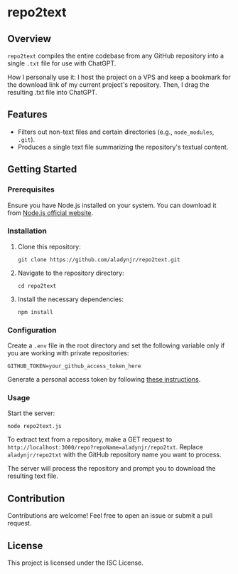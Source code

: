 
# repo2text

## Overview

`repo2text` compiles the entire codebase from any GitHub repository into a single `.txt` file for use with ChatGPT.


How I personally use it: I host the project on a VPS and keep a bookmark for the download link of my current project's repository. Then, I drag the resulting .txt file into ChatGPT.


## Features

- Filters out non-text files and certain directories (e.g., `node_modules`, `.git`).
- Produces a single text file summarizing the repository's textual content.

## Getting Started

### Prerequisites

Ensure you have Node.js installed on your system. You can download it from [Node.js official website](https://nodejs.org/).

### Installation

1. Clone this repository:
   ```
   git clone https://github.com/aladynjr/repo2text.git
   ```
2. Navigate to the repository directory:
   ```
   cd repo2text
   ```
3. Install the necessary dependencies:
   ```
   npm install
   ```

### Configuration

Create a `.env` file in the root directory and set the following variable only if you are working with private repositories:
```
GITHUB_TOKEN=your_github_access_token_here
```
Generate a personal access token by following [these instructions](https://docs.github.com/en/authentication/keeping-your-account-and-data-secure/creating-a-personal-access-token).

### Usage

Start the server:
```
node repo2text.js
```
To extract text from a repository, make a GET request to `http://localhost:3000/repo?repoName=aladynjr/repo2txt`. Replace `aladynjr/repo2txt` with the GitHub repository name you want to process.

The server will process the repository and prompt you to download the resulting text file.

## Contribution

Contributions are welcome! Feel free to open an issue or submit a pull request.

## License

This project is licensed under the ISC License.

